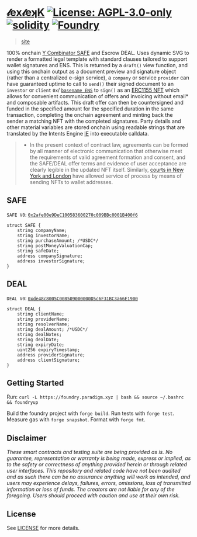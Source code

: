 # [𝓁ex𝓉eʞK](https://github.com/z0r0z/BaseSafe)  [![License: AGPL-3.0-only](https://img.shields.io/badge/License-AGPL-black.svg)](https://opensource.org/license/agpl-v3/) [![solidity](https://img.shields.io/badge/solidity-%5E0.8.26-black)](https://docs.soliditylang.org/en/v0.8.26/) [![Foundry](https://img.shields.io/badge/Built%20with-Foundry-000000.svg)](https://getfoundry.sh/)

> [site](https://lextek.eth.limo/)

100% onchain [Y Combinator SAFE](https://www.ycombinator.com/documents) and Escrow DEAL. Uses dynamic SVG to render a formatted legal template with standard clauses tailored to support wallet signatures and ENS. This is returned by a `draft()` view function, and using this onchain output as a document preview and signature object (rather than a centralized e-sign service), a `company` or service `provider` can have guaranteed uptime to call to `send()` their signed document to an `investor` or `client` `0x`/ [`basename ENS`](https://www.base.org/names) to `sign()` as an [ERC1155 NFT](https://ethereum.org/en/developers/docs/standards/tokens/erc-1155/) which allows for convenient communication of offers and invoicing without email* and composable artifacts. This draft offer can then be countersigned and funded in the specified amount for the specified duration in the same transaction, completing the onchain agreement and minting back the sender a matching NFT with the completed signatures. Party details and other material variables are stored onchain using readable strings that are translated by the Intents Engine [IE](https://github.com/NaniDAO/ie/tree/main) into executable calldata.

> * In the present context of contract law, agreements can be formed by all manner of electronic communication that otherwise meet the requirements of valid agreement formation and consent, and the SAFE/DEAL offer terms and evidence of user acceptance are clearly legible in the updated NFT itself. Similarly, [courts in New York and London](https://www.huntonak.com/blockchain-legal-resource/youve-been-served-by-nft) have allowed service of process by means of sending NFTs to wallet addresses.

## SAFE

`SAFE V0`: [`0x2afe00e9DeC100583600270c009BBc0001B400f6`](https://basescan.org/address/0x2afe00e9DeC100583600270c009BBc0001B400f6#code)

```solidity
struct SAFE {
    string companyName;
    string investorName;
    string purchaseAmount; /*USDC*/
    string postMoneyValuationCap;
    string safeDate;
    address companySignature;
    address investorSignature;
}
```

## DEAL

`DEAL V0`: [`0xde48c8005C008509000000D5c6F31BC3a66E1900`](https://basescan.org/address/0xde48c8005C008509000000D5c6F31BC3a66E1900#code)

```solidity
struct DEAL {
    string clientName;
    string providerName;
    string resolverName;
    string dealAmount; /*USDC*/
    string dealNotes;
    string dealDate;
    string expiryDate;
    uint256 expiryTimestamp;
    address providerSignature;
    address clientSignature;
}
```

## Getting Started

Run: `curl -L https://foundry.paradigm.xyz | bash && source ~/.bashrc && foundryup`

Build the foundry project with `forge build`. Run tests with `forge test`. Measure gas with `forge snapshot`. Format with `forge fmt`.

## Disclaimer

*These smart contracts and testing suite are being provided as is. No guarantee, representation or warranty is being made, express or implied, as to the safety or correctness of anything provided herein or through related user interfaces. This repository and related code have not been audited and as such there can be no assurance anything will work as intended, and users may experience delays, failures, errors, omissions, loss of transmitted information or loss of funds. The creators are not liable for any of the foregoing. Users should proceed with caution and use at their own risk.*

## License

See [LICENSE](./LICENSE) for more details.
